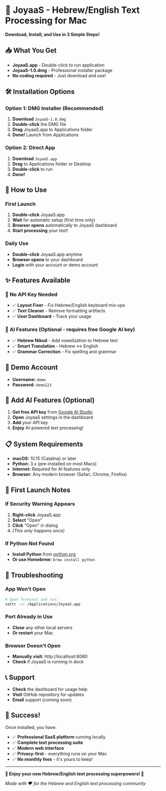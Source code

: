 # 🚀 JoyaaS - Hebrew/English Text Processing for Mac

**Download, Install, and Use in 3 Simple Steps!**

## 📥 What You Get

- **JoyaaS.app** - Double-click to run application  
- **JoyaaS-1.0.dmg** - Professional installer package
- **No coding required** - Just download and use!

## 🛠️ Installation Options

### Option 1: DMG Installer (Recommended)
1. **Download** `JoyaaS-1.0.dmg`
2. **Double-click** the DMG file
3. **Drag** JoyaaS.app to Applications folder
4. **Done!** Launch from Applications

### Option 2: Direct App
1. **Download** `JoyaaS.app` 
2. **Drag** to Applications folder or Desktop
3. **Double-click** to run
4. **Done!**

## 🎯 How to Use

### First Launch
1. **Double-click** JoyaaS.app
2. **Wait** for automatic setup (first time only)
3. **Browser opens** automatically to JoyaaS dashboard
4. **Start processing** your text!

### Daily Use
- **Double-click** JoyaaS.app anytime
- **Browser opens** to your dashboard
- **Login** with your account or demo account

## ✨ Features Available

### 🔧 **No API Key Needed**
- ✅ **Layout Fixer** - Fix Hebrew/English keyboard mix-ups
- ✅ **Text Cleaner** - Remove formatting artifacts
- ✅ **User Dashboard** - Track your usage

### 🤖 **AI Features** (Optional - requires free Google AI key)
- ✅ **Hebrew Nikud** - Add vowelization to Hebrew text
- ✅ **Smart Translation** - Hebrew ↔ English
- ✅ **Grammar Correction** - Fix spelling and grammar

## 👤 Demo Account
- **Username:** `demo`
- **Password:** `demo123`

## 🔑 Add AI Features (Optional)

1. **Get free API key** from [Google AI Studio](https://aistudio.google.com/app/apikey)
2. **Open** JoyaaS settings in the dashboard
3. **Add** your API key
4. **Enjoy** AI-powered text processing!

## 📋 System Requirements

- **macOS:** 10.15 (Catalina) or later
- **Python:** 3.x (pre-installed on most Macs)
- **Internet:** Required for AI features only
- **Browser:** Any modern browser (Safari, Chrome, Firefox)

## 🚨 First Launch Notes

### If Security Warning Appears
1. **Right-click** JoyaaS.app
2. **Select** "Open"
3. **Click** "Open" in dialog
4. *(This only happens once)*

### If Python Not Found
- **Install Python** from [python.org](https://www.python.org)
- **Or use Homebrew:** `brew install python`

## 🛟 Troubleshooting

### App Won't Open
```bash
# Open Terminal and run:
xattr -cr /Applications/JoyaaS.app
```

### Port Already in Use
- **Close** any other local servers
- **Or restart** your Mac

### Browser Doesn't Open
- **Manually visit:** http://localhost:8080
- **Check** if JoyaaS is running in dock

## 📞 Support

- **Check** the dashboard for usage help
- **Visit** GitHub repository for updates
- **Email** support (coming soon)

## 🎉 Success!

Once installed, you have:
- ✅ **Professional SaaS platform** running locally
- ✅ **Complete text processing suite**
- ✅ **Modern web interface**  
- ✅ **Privacy-first** - everything runs on your Mac
- ✅ **No monthly fees** - it's yours to keep!

---

**🌟 Enjoy your new Hebrew/English text processing superpowers! 🌟**

*Made with ❤️ for the Hebrew and English text processing community*
